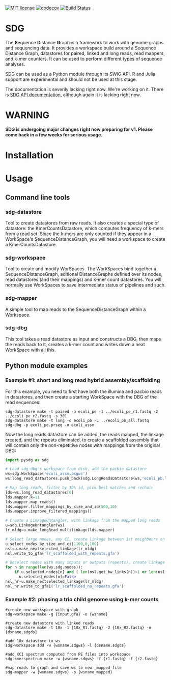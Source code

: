 

[![MIT license](https://img.shields.io/badge/license-MIT-green.svg)](https://github.com/bioinfologics/bsg/blob/master/LICENSE)
[![codecov](https://codecov.io/gh/bioinfologics/bsg/branch/master/graph/badge.svg)](https://codecov.io/gh/bioinfologics/sdg)
[![Build Status](https://travis-ci.org/bioinfologics/sdg.svg?branch=master)](https://travis-ci.org/bioinfologics/sdg)


# SDG
The **S**equence **D**istance **G**raph is a framework to work with genome graphs and sequencing data. It provides a workspace build around a Sequence Distance Graph, datastores for paired, linked and long reads, read mappers, and k-mer counters. It can be used to perform different types of sequence analyses.

SDG can be used as a Python module through its SWIG API. R and Julia support are experimental and should not be used at this stage.

The documentation is severily lacking right now. We're working on it. There is [SDG API documentation](https://bioinfologics.github.io/sdg/), although again it is lacking right now.

# WARNING

**SDG is undergoing major changes right now preparing for v1. Please come back in a few weeks for serious usage.**

# Installation



# Usage



## Command line tools

### sdg-datastore

Tool to create datastores from raw reads. It also creates a special type of datastore: the KmerCountsDatastore, which computes frequency of k-mers from a read set. Since the k-mers are only counted if they appear in a WorkSpace's SequenceDistanceGraph, you will need a workspace to create a KmerCountsDatastore.

### sdg-workspace

Tool to create and modify WorSpaces. The WorkSpaces bind together a SequenceDistanceGraph, aditional DistanceGraphs defined over its nodes, read datastores (and their mappings) and k-mer count datastores. You will normally use WorkSpaces to save intermediate status of pipelines and such.

### sdg-mapper

A simple tool to map reads to the SequenceDistanceGraph within a Workspace.

### sdg-dbg

This tool takes a read datastore as input and constructs a DBG, then maps the reads back to it, creates a k-mer count and writes down a neat WorkSpace with all this.



## Python module examples

### Example #1: short and long read hybrid assembly/scaffolding

For this example, you need to first have both the illumina and pacbio reads in datastores, and then create a starting WorkSpace with the DBG of the read sequences:

```{sh, eval=FALSE, size="scriptsize", fig.cap='Creating a workspace with a DBG from the command line'}
sdg-datastore make -t paired -o ecoli_pe -1 ../ecoli_pe_r1.fastq -2 ../ecoli_pe_r2.fastq -s 301
sdg-datastore make -t long -o ecoli_pb -L ../ecoli_pb_all.fastq
sdg-dbg -p ecoli_pe.prseq -o ecoli_assm
```

Now the long reads datastore can be added, the reads mapped, the linkage created, and the repeats eliminated, to create a scaffolded assembly that will contain only the non-repetitive nodes with mappings from the original DBG:

```python
import pysdg as sdg

# Load sdg-dbg's workspace from disk, add the pacbio datastore
ws=sdg.WorkSpace('ecoli_assm.bsgws')
ws.long_read_datastores.push_back(sdg.LongReadsDatastore(ws,'ecoli_pb.loseq'))

# Map long reads, filter by 10% id, pick best matches and rechain
lds=ws.long_read_datastores[0]
lds.mapper.k=11
lds.mapper.map_reads()
lds.mapper.filter_mappings_by_size_and_id(500,10)
lds.mapper.improve_filtered_mappings()

# Create a LinkageUntangler, with linkage from the mapped long reads
u=sdg.LinkageUntangler(ws)
lr_mldg=u.make_longRead_multilinkage(lds.mapper)

# Select large nodes, any CI, create linkage between 1st neighbours on selection
u.select_nodes_by_size_and_ci(1100,0,100)
nsl=u.make_nextselected_linkage(lr_mldg)
nsl.write_to_gfa('lr_scaffolded_with_repeats.gfa')

# Deselect nodes with many inputs or outputs (repeats), create linkage with no repeats
for n in range(len(ws.sdg.nodes)):
    if u.selected_nodes[n] and ( len(nsl.get_bw_links(n))>1 or len(nsl.get_fw_links(n))>1):
      u.selected_nodes[n]=False
nsl_nr=u.make_nextselected_linkage(lr_mldg)
nsl_nr.write_to_gfa1('lr_scaffolded_no_repeats.gfa')
```





### Example #2: phasing a trio child genome using k-mer counts





```
#create new workspace with graph
sdg-workspace make -g {input.gfa} -o {wsname}

#create new datastore with linked reads
sdg-datastore make -t 10x -1 {10x_R1.fastq} -2 {10x_R2.fastq} -o {dsname.sdgds}

#add 10x datastore to ws
sdg-workspace add -w {wsname.sdgws} -l {dsname.sdgds}

#add KCI spectrum computed from PE files into workspace
sdg-kmerspectrum make -w {wsname.sdgws} -f {r1.fastq} -f {r2.fastq}

#map reads to graph and save ws to new _mapped file
sdg-mapper -w {wsname.sdgws} -o {wsname_mapped}
```

